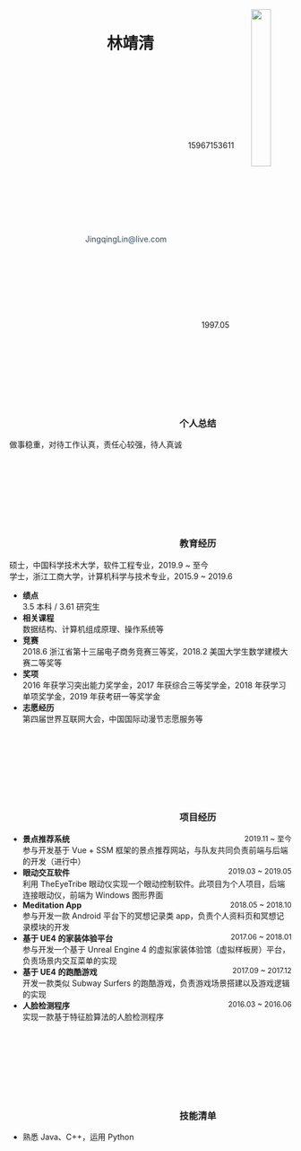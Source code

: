 <style>
    .app-nav, .search, .crisp-client, .edit-document, #vcomments {
        display: none;
    }
    #简历 {
        display: none;
    }
    #main {
        margin-top: -30px;
    }
</style>

<script>
    var text = Docsify.dom.find('.app-name-link');
    text.innerText = "\nJingqing's Resume\n";
</script>

<div style="display: grid;grid-template-columns: 6fr 1fr;">
    <div>
        <center>
            <h1>林靖清</h1>
            <div>
                <span>
                    <svg class="icon" aria-hidden="true">
                        <use xlink:href="#icon-dianhua"></use>
                    </svg>
                    15967153611
                </span>
                &nbsp;&nbsp;&nbsp;
                <a href="mailto:jingqinglin&#64;live.com" style="cursor: pointer;text-decoration: none;font-weight: 400;color: #34495e">
                    <svg class="icon" aria-hidden="true">
                        <use xlink:href="#icon-youxiang"></use>
                    </svg>
                    JingqingLin&#64;live.com
                </a>
                &nbsp;&nbsp;&nbsp;
                <span>
                    <svg class="icon" aria-hidden="true">
                        <use xlink:href="#icon-chusheng"></use>
                    </svg>
                    1997.05
                </span>
            </div>
            <div class="post">
            </div>
        </center>
    </div>
    <div>
        <img src="resume/_images/Avatar.jpg" width=70%>
    </div>
</div>


###  <svg class="icon" aria-hidden="true"><use xlink:href="#icon-tips"></use></svg> 个人总结

做事稳重，对待工作认真，责任心较强，待人真诚

### <svg class="icon" aria-hidden="true"><use xlink:href="#icon-jiaoyu"></use></svg> 教育经历

硕士，中国科学技术大学，软件工程专业，2019.9 ~ 至今  
学士，浙江工商大学，计算机科学与技术专业，2015.9 ~ 2019.6

- **绩点**  
    3.5 本科 / 3.61 研究生
- **相关课程**  
    数据结构、计算机组成原理、操作系统等
- **竞赛**  
    2018.6 浙江省第十三届电子商务竞赛三等奖，2018.2 美国大学生数学建模大赛二等奖等
- **奖项**  
    2016 年获学习突出能力奖学金，2017 年获综合三等奖学金，2018 年获学习单项奖学金，2019 年获考研一等奖学金
- **志愿经历**  
    第四届世界互联网大会，中国国际动漫节志愿服务等

### <svg class="icon" aria-hidden="true"><use xlink:href="#icon-xiangmu"></use></svg> 项目经历

- **景点推荐系统**<div style="float: right;font-size: 13px">2019.11 ~ 至今</div>  
  参与开发基于 Vue + SSM 框架的景点推荐网站，与队友共同负责前端与后端的开发（进行中）
- **眼动交互软件**<div style="float: right;font-size: 13px">2019.03 ~ 2019.05</div>  
  利用 TheEyeTribe 眼动仪实现一个眼动控制软件。此项目为个人项目，后端连接眼动仪，前端为 Windows 图形界面
- **Meditation App**<div style="float: right;font-size: 13px">2018.05 ~ 2018.10</div>  
  参与开发一款 Android 平台下的冥想记录类 app，负责个人资料页和冥想记录模块的开发
- **基于 UE4 的家装体验平台**<div style="float: right;font-size: 13px">2017.06 ~ 2018.01</div>  
  参与开发一个基于 Unreal Engine 4 的虚拟家装体验馆（虚拟样板房）平台，负责场景内交互菜单的实现
- **基于 UE4 的跑酷游戏**<div style="float: right;font-size: 13px">2017.09 ~ 2017.12</div>  
  开发一款类似 Subway Surfers 的跑酷游戏，负责游戏场景搭建以及游戏逻辑的实现
- **人脸检测程序**<div style="float: right;font-size: 13px">2016.03 ~ 2016.06</div>  
  实现一款基于特征脸算法的人脸检测程序

### <svg class="icon" aria-hidden="true"><use xlink:href="#icon-ziyuan"></use></svg> 技能清单

- 熟悉 Java、C++，运用 Python